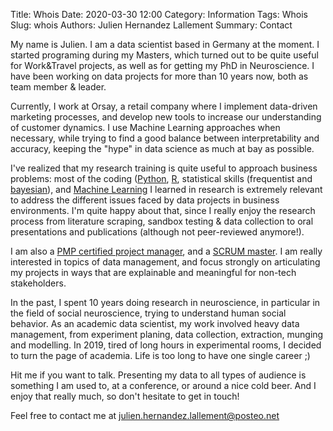 Title: Whois
Date: 2020-03-30 12:00
Category: Information
Tags: Whois
Slug: whois
Authors: Julien Hernandez Lallement
Summary: Contact

My name is Julien. I am a data scientist based in Germany at the moment. I started programing during my Masters,
which turned out to be quite useful for Work&Travel projects, as well as for getting my PhD in Neuroscience.
I have been working on data projects for more than 10 years now, both as team member & leader.  

Currently, I work at Orsay, a retail company where I implement data-driven marketing processes, and develop new tools to 
increase our understanding of customer dynamics. I use Machine Learning approaches when necessary, while trying to find 
a good balance between interpretability and accuracy, keeping the "hype" in data science as much at bay as possible.

I've realized that my research training is quite useful to approach business problems: most of the coding 
([Python](https://drive.google.com/file/d/1ncaKdl5IqaaYDdXAOPmLrDQtG2Oc0Dzv/view), 
[R](https://drive.google.com/file/d/1htJ_b9EK5yEX7A4oo1mDcN39TbRMi3eh/view), statistical skills (frequentist and 
[bayesian](https://drive.google.com/file/d/1Vj2zmOsy0d_Kc1S42uG5QQiSadAMcnGv/view)), and 
[Machine Learning](https://drive.google.com/file/d/1ncaKdl5IqaaYDdXAOPmLrDQtG2Oc0Dzv/view)
I learned in research is extremely relevant to address the different issues faced by data projects in business environments.
I'm quite happy about that, since I really enjoy the research process from literature scraping, sandbox testing & data collection 
to oral presentations and publications (although not peer-reviewed anymore!).
 
I am also a [PMP certified project manager](https://drive.google.com/file/d/1PccDSxAxox2iBPsgLbSJ9anvDTnfxfuG/view), 
and a [SCRUM master](https://drive.google.com/file/d/1gcRO2vAOpnM-bWklBMoA0Xa60JTGXkKb/view). 
I am really interested in topics of data management, and
focus strongly on articulating my projects in ways that are explainable and meaningful for non-tech stakeholders.

In the past, I spent 10 years doing research in neuroscience, in particular in the field of social neuroscience, 
trying to understand human social behavior. As an academic data scientist, my work involved heavy data management, 
from experiment planing, data collection, extraction, munging and modelling. 
In 2019, tired of long hours in experimental rooms, I decided to turn the page of academia. Life is too long to have one
single career ;)

Hit me if you want to talk. Presenting my data to all types of audience is something I am used to, at a conference, 
or around a nice cold beer. And I enjoy that really much, so don't hesitate to get in touch!

Feel free to contact me at julien.hernandez.lallement@posteo.net

